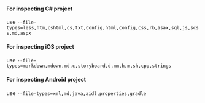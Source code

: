 #### For inspecting C# project

use `--file-types=less,htm,cshtml,cs,txt,Config,html,config,css,rb,asax,sql,js,scss,md,aspx`

#### For inspecting iOS project

use `--file-types=markdown,mdown,md,c,storyboard,d,mm,h,m,sh,cpp,strings`

#### For inspecting Android project

use `--file-types=xml,md,java,aidl,properties,gradle`